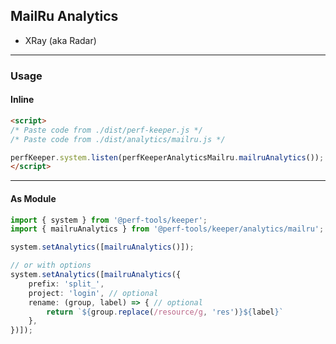 MailRu Analytics
----------------
- XRay (aka Radar)

---

### Usage

#### Inline

```html
<script>
/* Paste code from ./dist/perf-keeper.js */
/* Paste code from ./dist/analytics/mailru.js */

perfKeeper.system.listen(perfKeeperAnalyticsMailru.mailruAnalytics());
</script>
```

---

#### As Module

```ts
import { system } from '@perf-tools/keeper';
import { mailruAnalytics } from '@perf-tools/keeper/analytics/mailru';

system.setAnalytics([mailruAnalytics()]);

// or with options
system.setAnalytics([mailruAnalytics({
	prefix: 'split_',
	project: 'login', // optional
	rename: (group, label) => { // optional
		return `${group.replace(/resource/g, 'res')}${label}`
	},
})]);
```
